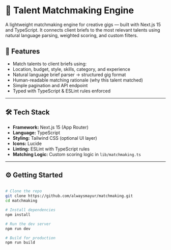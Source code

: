 # 🧠 Talent Matchmaking Engine

A lightweight matchmaking engine for creative gigs — built with Next.js 15 and TypeScript. It connects client briefs to the most relevant talents using natural language parsing, weighted scoring, and custom filters.

## 🚀 Features

- Match talents to client briefs using:
- Location, budget, style, skills, category, and experience
- Natural language brief parser → structured gig format
- Human-readable matching rationale (why this talent matched)
- Simple pagination and API endpoint
- Typed with TypeScript & ESLint rules enforced

---

## 🛠️ Tech Stack

- **Framework:** Next.js 15 (App Router)
- **Language:** TypeScript
- **Styling:** Tailwind CSS (optional UI layer)
- **Icons:** Lucide
- **Linting:** ESLint with TypeScript rules
- **Matching Logic:** Custom scoring logic in `lib/matchmaking.ts`

---

## ⚙️ Getting Started

```bash

# Clone the repo
git clone https://github.com/alwaysmayur/matchmaking.git
cd matchmaking

# Install dependencies
npm install

# Run the dev server
npm run dev

# Build for production
npm run build
